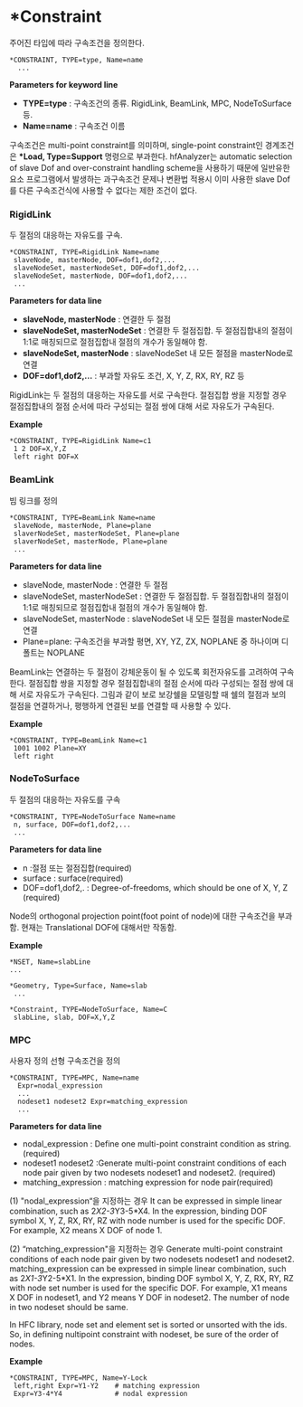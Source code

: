 # *Constraint

주어진 타입에 따라 구속조건을 정의한다. 

```
*CONSTRAINT, TYPE=type, Name=name
  ...
```

__Parameters for keyword line__

- __TYPE=type__ : 구속조건의 종류. RigidLink, BeamLink, MPC, NodeToSurface 등. 
- __Name=name__ : 구속조건 이름

구속조건은 multi-point constraint를 의미하며, single-point constraint인 경계조건은 __*Load, Type=Support__ 명령으로 부과한다. 
  hfAnalyzer는 automatic selection of slave Dof and over-constraint handling scheme을 사용하기 때문에 일반유한요소 프로그램에서 발생하는 과구속조건 문제나 변환법 적용시 이미 사용한 slave Dof를 다른 구속조건식에 사용할 수 없다는 제한 조건이 없다. 


### RigidLink
두 절점의 대응하는 자유도를 구속.

```
*CONSTRAINT, TYPE=RigidLink Name=name
 slaveNode, masterNode, DOF=dof1,dof2,...
 slaveNodeSet, masterNodeSet, DOF=dof1,dof2,...
 slaveNodeSet, masterNode, DOF=dof1,dof2,...
 ...
```

__Parameters for data line__

- __slaveNode, masterNode__ : 연결한 두 절점
- __slaveNodeSet, masterNodeSet__ :  연결한 두 절점집합. 두 절점집합내의 절점이 1:1로 매칭되므로 절점집합내 절점의 개수가 동일해야 함. 
- __slaveNodeSet, masterNode__ : slaveNodeSet 내 모든 절점을 masterNode로 연결
- __DOF=dof1,dof2,...__ : 부과할 자유도 조건, X, Y, Z, RX, RY, RZ 등

RigidLink는 두 절점의 대응하는 자유도를 서로 구속한다. 절점집합 쌍을 지정할 경우 절점집합내의 절점 순서에 따라 구성되는 절점 쌍에 대해 서로 자유도가 구속된다. 


__Example__
```
*CONSTRAINT, TYPE=RigidLink Name=c1
 1 2 DOF=X,Y,Z
 left right DOF=X
```


### BeamLink
빔 링크를 정의

```
*CONSTRAINT, TYPE=BeamLink Name=name
 slaveNode, masterNode, Plane=plane
 slaverNodeSet, masterNodeSet, Plane=plane
 slaverNodeSet, masterNode, Plane=plane
 ...
```

__Parameters for data line__

- slaveNode, masterNode : 연결한 두 절점
- slaveNodeSet, masterNodeSet :  연결한 두 절점집합. 두 절점집합내의 절점이 1:1로 매칭되므로 절점집합내 절점의 개수가 동일해야 함. 
- slaveNodeSet, masterNode : slaveNodeSet 내 모든 절점을 masterNode로 연결
- Plane=plane: 구속조건을 부과할 평면, XY, YZ,  ZX, NOPLANE 중 하나이며 디폴트는 NOPLANE


BeamLink는 연결하는 두 절점이 강체운동이 될 수 있도록 회전자유도를 고려하여 구속한다. 절점집합 쌍을 지정할 경우 절점집합내의 절점 순서에 따라 구성되는 절점 쌍에 대해 서로 자유도가 구속된다.   그림과 같이 보로 보강쉘을 모델링할 때 쉘의 절점과 보의 절점을 연결하거나, 평행하게 연결된 보를 연결할 때 사용할 수 있다. 




__Example__
```
*CONSTRAINT, TYPE=BeamLink Name=c1
 1001 1002 Plane=XY
 left right 
```

### NodeToSurface
두 절점의 대응하는 자유도를 구속

```
*CONSTRAINT, TYPE=NodeToSurface Name=name
 n, surface, DOF=dof1,dof2,...
 ...
```

__Parameters for data line__

- n :절점 또는 절점집합(required)
- surface : surface(required)
- DOF=dof1,dof2,. : Degree-of-freedoms, which should be one of X, Y, Z (required)

Node의 orthogonal projection point(foot point of node)에 대한 구속조건을 부과함. 현재는 Translational DOF에 대해서만 작동함.

__Example__

```
*NSET, Name=slabLine
...

*Geometry, Type=Surface, Name=slab
 ...

*Constraint, TYPE=NodeToSurface, Name=C
 slabLine, slab, DOF=X,Y,Z
```

### MPC
사용자 정의 선형 구속조건을 정의

```
*CONSTRAINT, TYPE=MPC, Name=name
  Expr=nodal_expression
  ...
  nodeset1 nodeset2 Expr=matching_expression
  ...
```

__Parameters for data line__

- nodal_expression : Define one multi-point constraint condition as string. (required)
- nodeset1 nodeset2 :Generate multi-point constraint conditions of each node pair given by two nodesets nodeset1 and nodeset2.  (required) 
- matching_expression : matching expression for node pair(required)

(1) "nodal_expression“을 지정하는 경우
It can be expressed in simple linear combination, such as 2*X2-3*Y3-5*X4. In the expression, binding DOF symbol X, Y, Z, RX, RY, RZ with node number is used for the specific DOF. For example, X2 means X DOF of node 1.

(2) “matching_expression"을 지정하는 경우
Generate multi-point constraint conditions of each node pair given by two nodesets nodeset1 and nodeset2.  matching_expression can be expressed in simple linear combination, such as 2*X1-3*Y2-5*X1. In the expression, binding DOF symbol X, Y, Z, RX, RY, RZ with node set number is used for the specific DOF. For example,  X1 means X DOF in nodeset1, and Y2 means Y DOF in nodeset2. The number of node in two nodeset should be same.

  In HFC library, node set and element set is sorted or unsorted with the ids. So, in defining nultipoint constraint with nodeset, be sure of the order of nodes. 



__Example__
```
*CONSTRAINT, TYPE=MPC, Name=Y-Lock
 left,right Expr=Y1-Y2    # matching expression
 Expr=Y3-4*Y4             # nodal expression
```